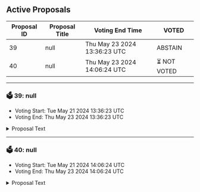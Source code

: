 ## Active Proposals

| Proposal ID | Proposal Title | Voting End Time | VOTED |
|-------------|----------------|-----------------|-------|
| 39 | null | Thu May 23 2024 13:36:23 UTC | ABSTAIN |
| 40 | null | Thu May 23 2024 14:06:24 UTC | ⏳ NOT VOTED |

---

### 🗳 39: null
- Voting Start: Tue May 21 2024 13:36:23 UTC
- Voting End: Thu May 23 2024 13:36:23 UTC

<details>
<summary>Proposal Text</summary>
 
null
</details>

---

### 🗳 40: null
- Voting Start: Tue May 21 2024 14:06:24 UTC
- Voting End: Thu May 23 2024 14:06:24 UTC

<details>
<summary>Proposal Text</summary>
 
null
</details>
